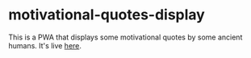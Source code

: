 # motivational-quotes-display

This is a PWA that displays some motivational quotes by some ancient humans. It's live [here](https://resonant-pie-a8577d.netlify.app).
